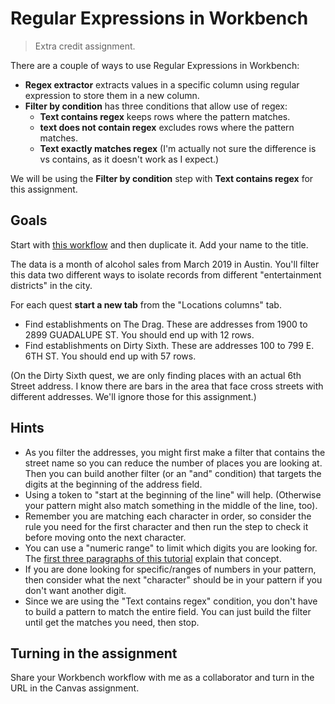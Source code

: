 # Regular Expressions in Workbench

> Extra credit assignment.

There are a couple of ways to use Regular Expressions in Workbench:

- **Regex extractor** extracts values in a specific column using regular expression to store them in a new column.
- **Filter by condition** has three conditions that allow use of regex:
  - **Text contains regex** keeps rows where the pattern matches.
  - **text does not contain regex** excludes rows where the pattern matches.
  - **Text exactly matches regex** (I'm actually not sure the difference is vs contains, as it doesn't work as I expect.)

We will be using the **Filter by condition** step with **Text contains regex** for this assignment.

## Goals

Start with [this workflow](https://app.workbenchdata.com/workflows/30154) and then duplicate it. Add your name to the title.

The data is a month of alcohol sales from March 2019 in Austin. You'll filter this data two different ways to isolate records from different "entertainment districts" in the city.

For each quest **start a new tab** from the "Locations columns" tab.

- Find establishments on The Drag. These are addresses from 1900 to 2899 GUADALUPE ST. You should end up with 12 rows.
- Find establishments on Dirty Sixth. These are addresses 100 to 799 E. 6TH ST. You should end up with 57 rows.

(On the Dirty Sixth quest, we are only finding places with an actual 6th Street address. I know there are bars in the area that face cross streets with different addresses. We'll ignore those for this assignment.)

## Hints

- As you filter the addresses, you might first make a filter that contains the street name so you can reduce the number of places you are looking at. Then you can build another filter (or an "and" condition) that targets the digits at the beginning of the address field.
- Using a token to "start at the beginning of the line" will help. (Otherwise your pattern might also match something in the middle of the line, too).
- Remember you are matching each character in order, so consider the rule you need for the first character and then run the step to check it before moving onto the next character.
- You can use a "numeric range" to limit which digits you are looking for. The [first three paragraphs of this tutorial](https://www.regular-expressions.info/numericranges.html) explain that concept.
- If you are done looking for specific/ranges of numbers in your pattern, then consider what the next "character" should be in your pattern if you don't want another digit.
- Since we are using the "Text contains regex" condition, you don't have to build a pattern to match the entire field. You can just build the filter until get the matches you need, then stop.

## Turning in the assignment

Share your Workbench workflow with me as a collaborator and turn in the URL in the Canvas assignment.
